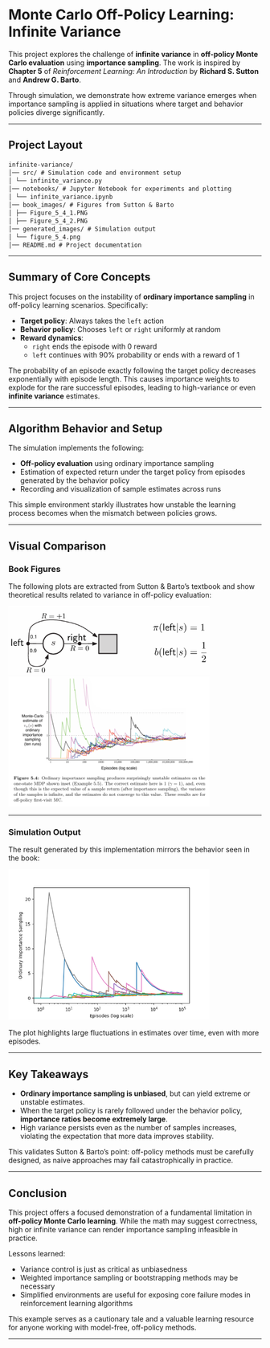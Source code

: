 # Monte Carlo Off-Policy Learning: Infinite Variance

This project explores the challenge of **infinite variance** in **off-policy Monte Carlo evaluation** using **importance sampling**. The work is inspired by **Chapter 5** of _Reinforcement Learning: An Introduction_ by **Richard S. Sutton** and **Andrew G. Barto**.

Through simulation, we demonstrate how extreme variance emerges when importance sampling is applied in situations where target and behavior policies diverge significantly.

---

## Project Layout
```
infinite-variance/
│── src/ # Simulation code and environment setup
│ └── infinite_variance.py
│── notebooks/ # Jupyter Notebook for experiments and plotting
│ └── infinite_variance.ipynb
│── book_images/ # Figures from Sutton & Barto
│ ├── Figure_5_4_1.PNG
│ ├── Figure_5_4_2.PNG
│── generated_images/ # Simulation output
│ └── figure_5_4.png
│── README.md # Project documentation
```

---

## Summary of Core Concepts

This project focuses on the instability of **ordinary importance sampling** in off-policy learning scenarios. Specifically:

- **Target policy**: Always takes the `left` action
- **Behavior policy**: Chooses `left` or `right` uniformly at random
- **Reward dynamics**:
    - `right` ends the episode with 0 reward
    - `left` continues with 90% probability or ends with a reward of 1

The probability of an episode exactly following the target policy decreases exponentially with episode length. This causes importance weights to explode for the rare successful episodes, leading to high-variance or even **infinite variance** estimates.

---

## Algorithm Behavior and Setup

The simulation implements the following:

- **Off-policy evaluation** using ordinary importance sampling
- Estimation of expected return under the target policy from episodes generated by the behavior policy
- Recording and visualization of sample estimates across runs

This simple environment starkly illustrates how unstable the learning process becomes when the mismatch between policies grows.

---

## Visual Comparison

### Book Figures 

The following plots are extracted from Sutton & Barto’s textbook and show theoretical results related to variance in off-policy evaluation:

<img src="book_images/Figure_5_4_1.PNG" width="400"/>
<img src="book_images/Figure_5_4_2.PNG" width="400"/>

---

### Simulation Output

The result generated by this implementation mirrors the behavior seen in the book:

<img src="generated_images/figure_5_4.png" width="400"/>

The plot highlights large fluctuations in estimates over time, even with more episodes.

---

## Key Takeaways

- **Ordinary importance sampling is unbiased**, but can yield extreme or unstable estimates.
- When the target policy is rarely followed under the behavior policy, **importance ratios become extremely large**.
- High variance persists even as the number of samples increases, violating the expectation that more data improves stability.

This validates Sutton & Barto’s point: off-policy methods must be carefully designed, as naive approaches may fail catastrophically in practice.


---

## Conclusion

This project offers a focused demonstration of a fundamental limitation in **off-policy Monte Carlo learning**. While the math may suggest correctness, high or infinite variance can render importance sampling infeasible in practice.

Lessons learned:

- Variance control is just as critical as unbiasedness
- Weighted importance sampling or bootstrapping methods may be necessary
- Simplified environments are useful for exposing core failure modes in reinforcement learning algorithms

This example serves as a cautionary tale and a valuable learning resource for anyone working with model-free, off-policy methods.

---
